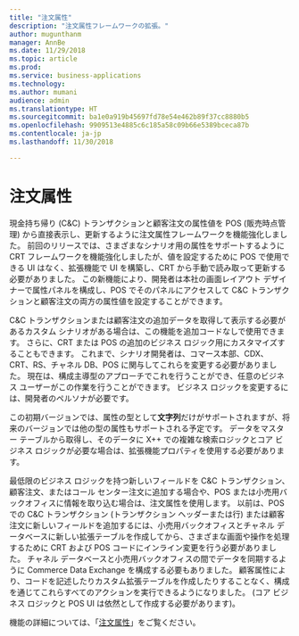 ```yaml
---
title: "注文属性"
description: "注文属性フレームワークの拡張。"
author: mugunthanm
manager: AnnBe
ms.date: 11/29/2018
ms.topic: article
ms.prod: 
ms.service: business-applications
ms.technology: 
ms.author: mumani
audience: admin
ms.translationtype: HT
ms.sourcegitcommit: ba1e0a919b45697fd78e54e462b89f37cc8880b5
ms.openlocfilehash: 9909513e4885c6c185a58c09b66e5389bceca87b
ms.contentlocale: ja-jp
ms.lasthandoff: 11/30/2018

---
```



# <a name="order-attributes"></a>注文属性

現金持ち帰り (C&C) トランザクションと顧客注文の属性値を POS (販売時点管理) から直接表示し、更新するように注文属性フレームワークを機能強化しました。 前回のリリースでは、さまざまなシナリオ用の属性をサポートするように CRT フレームワークを機能強化しましたが、値を設定するために POS で使用できる UI はなく、拡張機能で UI を構築し、CRT から手動で読み取って更新する必要がありました。 この新機能により、開発者は本社の画面レイアウト デザイナーで属性パネルを構成し、POS でそのパネルにアクセスして C&C トランザクションと顧客注文の両方の属性値を設定することができます。 

C&C トランザクションまたは顧客注文の追加データを取得して表示する必要があるカスタム シナリオがある場合は、この機能を追加コードなしで使用できます。 さらに、CRT または POS の追加のビジネス ロジック用にカスタマイズすることもできます。 これまで、シナリオ開発者は、コマース本部、CDX、CRT、RS、チャネル DB、POS に関与してこれらを変更する必要がありました。 現在は、構成主導型のアプローチでこれを行うことができ、任意のビジネス ユーザーがこの作業を行うことができます。 ビジネス ロジックを変更するには、開発者のペルソナが必要です。 

この初期バージョンでは、属性の型として**文字列**だけがサポートされますが、将来のバージョンでは他の型の属性もサポートされる予定です。 データをマスター テーブルから取得し、そのデータに X++ での複雑な検索ロジックとコア ビジネス ロジックが必要な場合は、拡張機能プロパティを使用する必要があります。

最低限のビジネス ロジックを持つ新しいフィールドを C&C トランザクション、顧客注文、またはコール センター注文に追加する場合や、POS または小売用バックオフィスに情報を取り込む場合は、注文属性を使用します。 以前は、POS での C&C トランザクション (トランザクション ヘッダーまたは行) または顧客注文に新しいフィールドを追加するには、小売用バックオフィスとチャネル データベースに新しい拡張テーブルを作成してから、さまざまな画面や操作を処理するために CRT および POS コードにインライン変更を行う必要がありました。 チャネル データベースと小売用バックオフィスの間でデータを同期するように Commerce Data Exchange を構成する必要もありました。 顧客属性により、コードを記述したりカスタム拡張テーブルを作成したりすることなく、構成を通じてこれらすべてのアクションを実行できるようになりました。 (コア ビジネス ロジックと POS UI は依然として作成する必要があります)。

機能の詳細については、「[注文属性](https://docs.microsoft.com/en-us/dynamics365/unified-operations/retail/dev-itpro/order-attributes)」をご覧ください。


